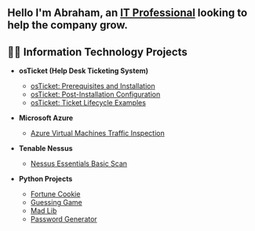<h2>Hello I'm Abraham, an <a href="https://www.linkedin.com/in/abrahamgomez9">IT Professional</a> looking to help the company grow. </h2>

<h2>👨‍💻 Information Technology Projects</h2>

- <b>osTicket (Help Desk Ticketing System)</b>
  - [osTicket: Prerequisites and Installation](https://github.com/abrahamgomezit/osTicket-Installation)
  - [osTicket: Post-Installation Configuration](https://github.com/abrahamgomezit/osTicket-Configuration)
  - [osTicket: Ticket Lifecycle Examples](https://github.com/abrahamgomezit/osTicket-Ticket-Lifecycle-Examples)

- <b>Microsoft Azure</b>
  - [Azure Virtual Machines Traffic Inspection](https://github.com/abrahamgomezit/Azure-Networks-and-Protocols)

- <b>Tenable Nessus</b>
  - [Nessus Essentials Basic Scan](https://github.com/abrahamgomezit/Tenable-Nessus-Basic-Scan)

- <b>Python Projects</b>
  - [Fortune Cookie](https://github.com/abrahamgomezit/main/blob/main/FortuneCookie.py)
  - [Guessing Game](https://github.com/abrahamgomezit/main/blob/main/guessinggame.py)
  - [Mad Lib](https://github.com/abrahamgomezit/main/blob/main/madlib.py)
  - [Password Generator](https://github.com/abrahamgomezit/main/blob/main/passwordgenerator.py)
